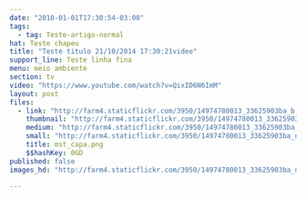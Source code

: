 ```yaml
---
date: "2010-01-01T17:30:54-03:00"
tags:
  - tag: Teste-artigo-normal
hat: Teste chapeu
title: "Teste titulo 21/10/2014 17:30:21video"
support_line: Teste linha fina
menu: meio ambiente
section: tv
video: "https://www.youtube.com/watch?v=QixID6N6ImM"
layout: post
files:
  - link: "http://farm4.staticflickr.com/3950/14974780013_33625903ba_b.jpg"
    thumbnail: "http://farm4.staticflickr.com/3950/14974780013_33625903ba_t.jpg"
    medium: "http://farm4.staticflickr.com/3950/14974780013_33625903ba_z.jpg"
    small: "http://farm4.staticflickr.com/3950/14974780013_33625903ba_n.jpg"
    title: mst_capa.png
    $$hashKey: 0GD
published: false
images_hd: "http://farm4.staticflickr.com/3950/14974780013_33625903ba_n.jpg"

---
```

